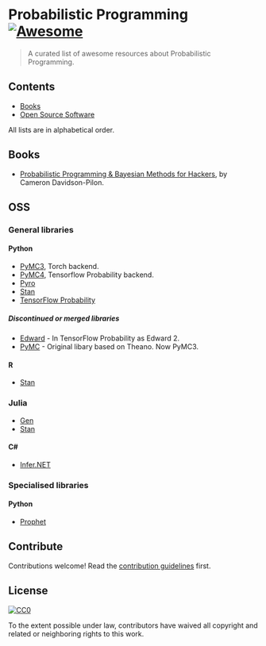 # Probabilistic Programming [![Awesome](https://cdn.rawgit.com/sindresorhus/awesome/d7305f38d29fed78fa85652e3a63e154dd8e8829/media/badge.svg)](https://github.com/sindresorhus/awesome)

> A curated list of awesome resources about Probabilistic Programming.

## Contents

- [Books](#books)
- [Open Source Software](#oss)

All lists are in alphabetical order.


## Books

- [Probabilistic Programming & Bayesian Methods for Hackers](http://camdavidsonpilon.github.io/Probabilistic-Programming-and-Bayesian-Methods-for-Hackers/), by Cameron Davidson-Pilon.


## OSS

### General libraries

#### Python

- [PyMC3](https://docs.pymc.io/), Torch backend.
- [PyMC4](https://github.com/pymc-devs/pymc4), Tensorflow Probability backend.
- [Pyro](http://pyro.ai/)
- [Stan](https://mc-stan.org/)
- [TensorFlow Probability](https://www.tensorflow.org/probability/)

##### Discontinued or merged libraries

- [Edward](http://edwardlib.org/) - In TensorFlow Probability as Edward 2.
- [PyMC](https://github.com/pymc-devs/pymc) - Original libary based on Theano. Now PyMC3.

#### R

- [Stan](https://mc-stan.org/)

### Julia

- [Gen](https://probcomp.github.io/Gen/)
- [Stan](https://mc-stan.org/)

#### C#

- [Infer.NET](https://dotnet.github.io/infer/)

### Specialised libraries

#### Python

- [Prophet](https://facebook.github.io/prophet/)


## Contribute

Contributions welcome! Read the [contribution guidelines](contributing.md) first.


## License

[![CC0](http://mirrors.creativecommons.org/presskit/buttons/88x31/svg/cc-zero.svg)](http://creativecommons.org/publicdomain/zero/1.0)

To the extent possible under law, contributors have waived all copyright and
related or neighboring rights to this work.
